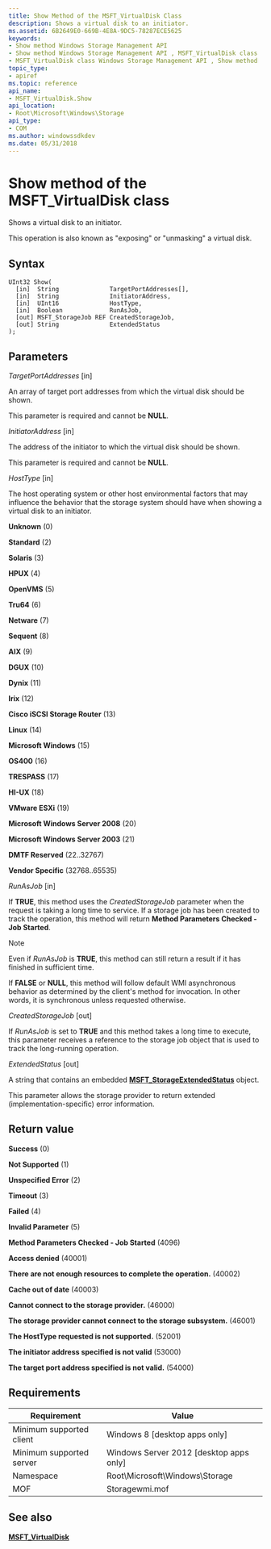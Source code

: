 ```yaml
---
title: Show Method of the MSFT_VirtualDisk Class
description: Shows a virtual disk to an initiator.
ms.assetid: 6B2649E0-669B-4E8A-9DC5-78287ECE5625
keywords:
- Show method Windows Storage Management API
- Show method Windows Storage Management API , MSFT_VirtualDisk class
- MSFT_VirtualDisk class Windows Storage Management API , Show method
topic_type:
- apiref
ms.topic: reference
api_name:
- MSFT_VirtualDisk.Show
api_location:
- Root\Microsoft\Windows\Storage
api_type:
- COM
ms.author: windowssdkdev
ms.date: 05/31/2018
---
```


# Show method of the MSFT\_VirtualDisk class

Shows a virtual disk to an initiator.

This operation is also known as "exposing" or "unmasking" a virtual disk.

## Syntax


```mof
UInt32 Show(
  [in]  String              TargetPortAddresses[],
  [in]  String              InitiatorAddress,
  [in]  UInt16              HostType,
  [in]  Boolean             RunAsJob,
  [out] MSFT_StorageJob REF CreatedStorageJob,
  [out] String              ExtendedStatus
);
```



## Parameters

 

*TargetPortAddresses* \[in\]
 

An array of target port addresses from which the virtual disk should be shown.

This parameter is required and cannot be **NULL**.

 

*InitiatorAddress* \[in\]
 

The address of the initiator to which the virtual disk should be shown.

This parameter is required and cannot be **NULL**.

 

*HostType* \[in\]
 

The host operating system or other host environmental factors that may influence the behavior that the storage system should have when showing a virtual disk to an initiator.

 

<span id="Unknown"></span><span id="unknown"></span><span id="UNKNOWN"></span>**Unknown** (0)
 

<span id="Standard"></span><span id="standard"></span><span id="STANDARD"></span>**Standard** (2)
 

<span id="Solaris"></span><span id="solaris"></span><span id="SOLARIS"></span>**Solaris** (3)
 

<span id="HPUX"></span><span id="hpux"></span>**HPUX** (4)
 

<span id="OpenVMS"></span><span id="openvms"></span><span id="OPENVMS"></span>**OpenVMS** (5)
 

<span id="Tru64"></span><span id="tru64"></span><span id="TRU64"></span>**Tru64** (6)
 

<span id="Netware"></span><span id="netware"></span><span id="NETWARE"></span>**Netware** (7)
 

<span id="Sequent"></span><span id="sequent"></span><span id="SEQUENT"></span>**Sequent** (8)
 

<span id="AIX"></span><span id="aix"></span>**AIX** (9)
 

<span id="DGUX"></span><span id="dgux"></span>**DGUX** (10)
 

<span id="Dynix"></span><span id="dynix"></span><span id="DYNIX"></span>**Dynix** (11)
 

<span id="Irix"></span><span id="irix"></span><span id="IRIX"></span>**Irix** (12)
 

<span id="Cisco_iSCSI_Storage_Router"></span><span id="cisco_iscsi_storage_router"></span><span id="CISCO_ISCSI_STORAGE_ROUTER"></span>**Cisco iSCSI Storage Router** (13)
 

<span id="Linux"></span><span id="linux"></span><span id="LINUX"></span>**Linux** (14)
 

<span id="Microsoft_Windows"></span><span id="microsoft_windows"></span><span id="MICROSOFT_WINDOWS"></span>**Microsoft Windows** (15)
 

<span id="OS400"></span><span id="os400"></span>**OS400** (16)
 

<span id="TRESPASS"></span><span id="trespass"></span>**TRESPASS** (17)
 

<span id="HI-UX"></span><span id="hi-ux"></span>**HI-UX** (18)
 

<span id="VMware_ESXi"></span><span id="vmware_esxi"></span><span id="VMWARE_ESXI"></span>**VMware ESXi** (19)
 

<span id="Microsoft_Windows_Server_2008"></span><span id="microsoft_windows_server_2008"></span><span id="MICROSOFT_WINDOWS_SERVER_2008"></span>**Microsoft Windows Server 2008** (20)
 

<span id="Microsoft_Windows_Server_2003"></span><span id="microsoft_windows_server_2003"></span><span id="MICROSOFT_WINDOWS_SERVER_2003"></span>**Microsoft Windows Server 2003** (21)
 

<span id="DMTF_Reserved"></span><span id="dmtf_reserved"></span><span id="DMTF_RESERVED"></span>**DMTF Reserved** (22..32767)
 

<span id="Vendor_Specific"></span><span id="vendor_specific"></span><span id="VENDOR_SPECIFIC"></span>**Vendor Specific** (32768..65535)
   

*RunAsJob* \[in\]
 

If **TRUE**, this method uses the *CreatedStorageJob* parameter when the request is taking a long time to service. If a storage job has been created to track the operation, this method will return **Method Parameters Checked - Job Started**.

> [!Note]  
> Even if *RunAsJob* is **TRUE**, this method can still return a result if it has finished in sufficient time.

 

If **FALSE** or **NULL**, this method will follow default WMI asynchronous behavior as determined by the client's method for invocation. In other words, it is synchronous unless requested otherwise.

 

*CreatedStorageJob* \[out\]
 

If *RunAsJob* is set to **TRUE** and this method takes a long time to execute, this parameter receives a reference to the storage job object that is used to track the long-running operation.

 

*ExtendedStatus* \[out\]
 

A string that contains an embedded [**MSFT\_StorageExtendedStatus**](msft-storageextendedstatus.md) object.

This parameter allows the storage provider to return extended (implementation-specific) error information.

 

## Return value

 

**Success** (0)
 

**Not Supported** (1)
 

**Unspecified Error** (2)
 

**Timeout** (3)
 

**Failed** (4)
 

**Invalid Parameter** (5)
 

**Method Parameters Checked - Job Started** (4096)
 

**Access denied** (40001)
 

**There are not enough resources to complete the operation.** (40002)
 

**Cache out of date** (40003)
 

**Cannot connect to the storage provider.** (46000)
 

**The storage provider cannot connect to the storage subsystem.** (46001)
 

**The HostType requested is not supported.** (52001)
 

**The initiator address specified is not valid** (53000)
 

**The target port address specified is not valid.** (54000)
 

## Requirements



| Requirement | Value |
|-------------------------------------|-------------------------------------------------------------------------------------------|
| Minimum supported client | Windows 8 \[desktop apps only\]                                                |
| Minimum supported server | Windows Server 2012 \[desktop apps only\]                                      |
| Namespace                | Root\\Microsoft\\Windows\\Storage                                              |
| MOF                      |  Storagewmi.mof  |



## See also

 

[**MSFT\_VirtualDisk**](msft-virtualdisk.md)
 

 

 





